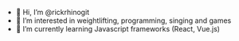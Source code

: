 - 👋 Hi, I’m @rickrhinogit
- 👀 I’m interested in weightlifting, programming, singing and games
- 🌱 I’m currently learning Javascript frameworks (React, Vue.js)


<!---
rickrhinogit/rickrhinogit is a ✨ special ✨ repository because its `README.md` (this file) appears on your GitHub profile.
You can click the Preview link to take a look at your changes.
--->
